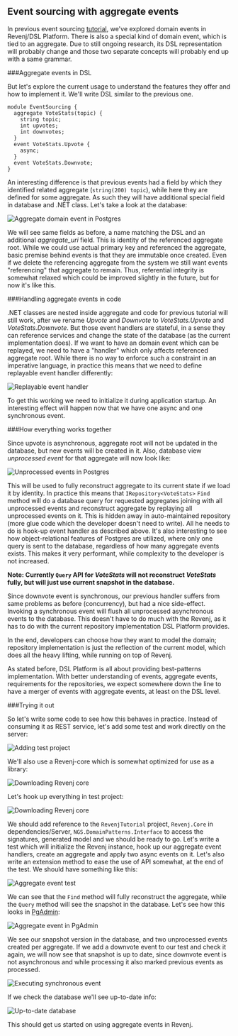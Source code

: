 ## Event sourcing with aggregate events

In previous event sourcing [tutorial](revenj-tutorial-event-sourcing.md), we've explored domain events in Revenj/DSL Platform. There is also a special kind of domain event, which is tied to an aggregate. Due to still ongoing research, its DSL representation will probably change and those two separate concepts will probably end up with a same grammar. 

###Aggregate events in DSL

But let's explore the current usage to understand the features they offer and how to implement it. We'll write DSL similar to the previous one.

    module EventSourcing {
      aggregate VoteStats(topic) {
        string topic;
        int upvotes;
        int downvotes;
      }
      event VoteStats.Upvote {
        async;
      }
      event VoteStats.Downvote;
    }

An interesting difference is that previous events had a field by which they identified related aggregate (`string(200) topic`), while here they are defined for some aggregate. As such they will have additional special field in database and .NET class. Let's take a look at the database:

![Aggregate domain event in Postgres](pictures/aggregate-events-postgres.png)

We will see same fields as before, a name matching the DSL and an additional *aggregate\_uri* field. This is identity of the referenced aggregate root. While we could use actual primary key and referenced the aggregate, basic premise behind events is that they are immutable once created. Even if we delete the referencing aggregate from the system we still want events "referencing" that aggregate to remain. Thus, referential integrity is somewhat relaxed which could be improved slightly in the future, but for now it's like this.

###Handling aggregate events in code

.NET classes are nested inside aggregate and code for previous tutorial will still work, after we rename *Upvote* and *Downvote* to *VoteStats.Upvote* and *VoteStats.Downvote*. But those event handlers are stateful, in a sense they can reference services and change the state of the database (as the current implementation does). If we want to have an domain event which can be replayed, we need to have a "handler" which only affects referenced aggregate root.
While there is no way to enforce such a constraint in an imperative language, in practice this means that we need to define replayable event handler differently:

![Replayable event handler](pictures/hooking-up-events.png)

To get this working we need to initialize it during application startup. An interesting effect will happen now that we have one async and one synchronous event.

###How everything works together

Since upvote is asynchronous, aggregate root will not be updated in the database, but new events will be created in it. Also, database view *unprocessed event* for that aggregate will now look like:

![Unprocessed events in Postgres](pictures/unprocessed-events.png)

This will be used to fully reconstruct aggregate to its current state if we load it by identity. In practice this means that `IRepository<VoteStats>` `Find` method will do a database query for requested aggregates joining with all unprocessed events and reconstruct aggregate by replaying all unprocessed events on it. This is hidden away in auto-maintained repository (more glue code which the developer doesn't need to write). All he needs to do is hook-up event handler as described above. It's also interesting to see how object-relational features of Postgres are utilized, where only one query is sent to the database, regardless of how many aggregate events exists. This makes it very performant, while complexity to the developer is not increased.

**Note: Currently `Query` API for *VoteStats* will not reconstruct *VoteStats* fully, but will just use current snapshot in the database.**

Since downvote event is synchronous, our previous handler suffers from same problems as before (concurrency), but had a nice side-effect. Invoking a synchronous event will flush all unprocessed asynchronous events to the database. This doesn't have to do much with the Revenj, as it has to do with the current repository implementation DSL Platform provides.

In the end, developers can choose how they want to model the domain; repository implementation is just the reflection of the current model, which does all the heavy lifting, while running on top of Revenj.

As stated before, DSL Platform is all about providing best-patterns implementation. With better understanding of events, aggregate events, requirements for the repositories, we expect somewhere down the line to have a merger of events with aggregate events, at least on the DSL level.

###Trying it out

So let's write some code to see how this behaves in practice. Instead of consuming it as REST service, let's add some test and work directly on the server:

![Adding test project](pictures/test-project-events.png)

We'll also use a Revenj-core which is somewhat optimized for use as a library:

![Downloading Revenj core](pictures/revenj-core.png)

Let's hook up everything in test project:

![Downloading Revenj core](pictures/test-project-events.png)

We should add reference to the `RevenjTutorial` project, `Revenj.Core` in dependencies/Server, `NGS.DomainPatterns.Interface` to access the signatures, generated model and we should be ready to go. Let's write a test which will initialize the Revenj instance, hook up our aggregate event handlers, create an aggregate and apply two async events on it. Let's also write an extension method to ease the use of API somewhat, at the end of the test. We should have something like this:

![Aggregate event test](pictures/testing-aggregate-events.png)
 
We can see that the `Find` method will fully reconstruct the aggregate, while the `Query` method will see the snapshot in the database. Let's see how this looks in [PgAdmin](http://www.pgadmin.org/):

![Aggregate event in PgAdmin](pictures/pgadmin-aggregate-events.png)

We see our snapshot version in the database, and two unprocessed events created per aggregate. If we add a downvote event to our test and check it again, we will now see that snapshot is up to date, since downvote event is not asynchronous and while processing it also marked previous events as processed.

![Executing synchronous event](pictures/downvote-and-sync.png)

If we check the database we'll see up-to-date info:

![Up-to-date database](pictures/up-to-date-database-event.png)

This should get us started on using aggregate events in Revenj.